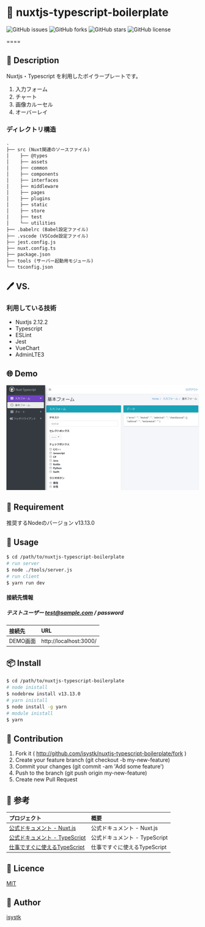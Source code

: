 # 🌙 nuxtjs-typescript-boilerplate

![GitHub issues](https://img.shields.io/github/issues/isystk/nuxtjs-typescript-boilerplate)
![GitHub forks](https://img.shields.io/github/forks/isystk/nuxtjs-typescript-boilerplate)
![GitHub stars](https://img.shields.io/github/stars/isystk/nuxtjs-typescript-boilerplate)
![GitHub license](https://img.shields.io/github/license/isystk/nuxtjs-typescript-boilerplate)

====

## 📗 Description

Nuxtjs・Typescript を利用したボイラープレートです。
1. 入力フォーム
2. チャート
3. 画像カルーセル
4. オーバーレイ

### ディレクトリ構造
```
.
├── src (Nuxt関連のソースファイル)
│    ├── @types
│    ├── assets
│    ├── common
│    ├── components
│    ├── interfaces
│    ├── middleware
│    ├── pages
│    ├── plugins
│    ├── static
│    ├── store
│    ├── test
│    └── utilities
├── .babelrc (Babel設定ファイル)
├── .vscode (VSCode設定ファイル)
├── jest.config.js
├── nuxt.config.ts
├── package.json
├── tools (サーバー起動用モジュール)
└── tsconfig.json
```

## 🖊️ VS. 

### 利用している技術
- Nuxtjs 2.12.2
- Typescript
- ESLint
- Jest
- VueChart
- AdminLTE3

## 🌐 Demo

![DEMO](./demo.jpg "DEMO")

## 🎨 Requirement

推奨するNodeのバージョン v13.13.0

## 💬 Usage

```bash
$ cd /path/to/nuxtjs-typescript-boilerplate
# run server
$ node ./tools/server.js
# run client
$ yarn run dev
```

#### 接続先情報
##### テストユーザー test@sample.com / password

| 接続先| URL|
| :-----| :---------------------------------------|
| DEMO画面| http://localhost:3000/|

## 📦 Install

```bash
$ cd /path/to/nuxtjs-typescript-boilerplate
# node inistall
$ nodebrew install v13.13.0
# yarn inistall
$ node install -g yarn
# module inistall
$ yarn
```

## 🔧 Contribution

1. Fork it ( http://github.com/isystk/nuxtjs-typescript-boilerplate/fork )
2. Create your feature branch (git checkout -b my-new-feature)
3. Commit your changes (git commit -am 'Add some feature')
4. Push to the branch (git push origin my-new-feature)
5. Create new Pull Request

## 🔗 参考

| プロジェクト| 概要|
| :---------------------------------------| :-------------------------------|
| [公式ドキュメント - Nuxt.js](https://ja.nuxtjs.org/guide/)| 公式ドキュメント - Nuxt.js|
| [公式ドキュメント - TypeScript](https://www.typescriptlang.org/docs/home)| 公式ドキュメント - TypeScript|
| [仕事ですぐに使えるTypeScript](https://future-architect.github.io/typescript-guide/)| 仕事ですぐに使えるTypeScript|

## 🎫 Licence

[MIT](https://github.com/isystk/nuxtjs-typescript-boilerplate/blob/master/LICENSE)

## 👀 Author

[isystk](https://github.com/isystk)
